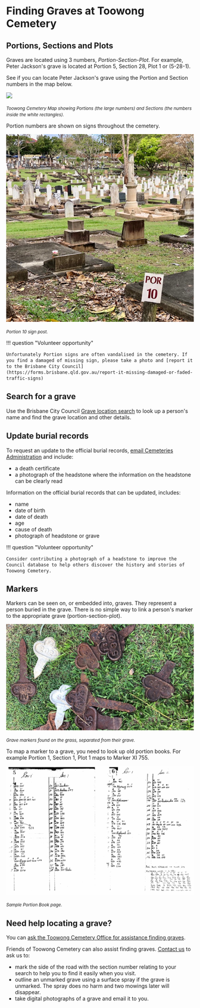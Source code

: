 # Finding Graves at Toowong Cemetery

## Portions, Sections and Plots

Graves are located using 3 numbers, *Portion*-*Section*-*Plot*. For example, Peter Jackson's grave is located at Portion 5, Section 28, Plot 1 or (5-28-1). 

See if you can locate Peter Jackson's grave using the Portion and Section numbers in the map below.

<!-- Map -->
[![]( http://www.fotc.org.au/toowong_map.jpg)][map]

*<small>Toowong Cemetery Map showing Portions (the large numbers) and Sections (the numbers inside the white rectangles).</small>*

<!-- Map links -->
[map]: http://www.fotc.org.au/toowong_map.jpg "Click to expand the map. Use Back to return to this page"

Portion numbers are shown on signs throughout the cemetery.

![Portion Sign](../assets/portion-sign.jpg)

*<small>Portion 10 sign post.</small>*

!!! question "Volunteer opportunity"

    Unfortunately Portion signs are often vandalised in the cemetery. If you find a damaged of missing sign, please take a photo and [report it to the Brisbane City Council](https://forms.brisbane.qld.gov.au/report-it-missing-damaged-or-faded-traffic-signs)

## Search for a grave

Use the Brisbane City Council [Grave location search](https://www.brisbane.qld.gov.au/community-and-safety/community-support/cemeteries/grave-location-search) to look up a person's name and find the grave location and other details. 

## Update burial records

To request an update to the official burial records, [email Cemeteries Administration](mailto://CB-Cemeteries@brisbane.qld.gov.au) and include:

- a death certificate 
- a photograph of the headstone where the information on the headstone can be clearly read

Information on the official burial records that can be updated, includes:

- name
- date of birth
- date of death
- age
- cause of death
- photograph of headstone or grave

!!! question "Volunteer opportunity"

    Consider contributing a photograph of a headstone to improve the Council database to help others discover the history and stories of Toowong Cemetery.

## Markers

Markers can be seen on, or embedded into, graves. They represent a person buried in the grave. There is no simple way to link a person's marker to the appropriate grave (portion-section-plot). 

![](../assets/markers.jpg)

*<small>Grave markers found on the grass, separated from their grave.</small>*

To map a marker to a grave, you need to look up old portion books. For example Portion 1, Section 1, Plot 1 maps to Marker XI 755. 

![](../assets/portion-ledger.png)

*<small>Sample Portion Book page.</small>*

## Need help locating a grave? 

You can [ask the Toowong Cemetery Office for assistance finding graves](https://www.brisbane.qld.gov.au/community-and-safety/community-support/cemeteries/toowong-cemetery#locating-graves-and-ashes-memorial-sites).

Friends of Toowong Cemetery can also assist finding graves. [Contact us](../about/index.md#contact-us) to ask us to:

  - mark the side of the road with the section number relating to your search to help you to find it easily when you visit.
  - outline an unmarked grave using a surface spray if the grave is unmarked. The spray does no harm and two mowings later will disappear. 
  - take digital photographs of a grave and email it to you.
